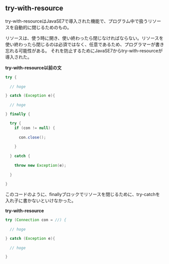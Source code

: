 ## try-with-resource

try-with-resourceはJavaSE7で導入された機能で、プログラム中で扱うリソースを自動的に閉じるためのもの。

リソースは、使う時に開き、使い終わったら閉じなければならない。リソースを使い終わったら閉じるのは必須ではなく、任意であるため、プログラマーが書き忘れる可能性がある。
それを防止するためにJavaSE7からtry-with-resourceが導入された。

**try-with-resource以前の文**

```Java
try {
  
  // hoge

} catch (Exception e){
 
  // hoge

} finally {

  try {
    if (con != null) {
    
      con.close();
    
    }
  
  } catch {
    
    throw new Exception(e);
  
  }
  
}
```

このコードのように、finallyブロックでリソースを閉じるために、try-catchを入れ子に書かないといけなかった。

**try-with-resource**

```Java
try (Connection con = //) {
  
  // hoge

} catch (Exception e){
 
  // hoge

}
```




